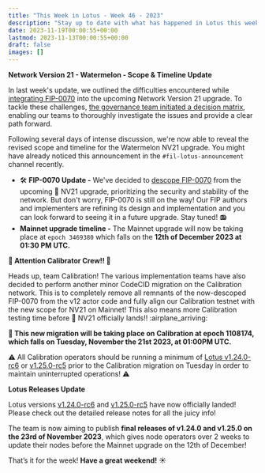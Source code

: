 ```yaml
---
title: "This Week in Lotus - Week 46 - 2023"
description: "Stay up to date with what has happened in Lotus this week"
date: 2023-11-19T00:00:55+00:00
lastmod: 2023-11-13T00:00:55+00:00
draft: false
images: []
---
```


**Network Version 21 - Watermelon - Scope & Timeline Update**

In last week's update, we outlined the difficulties encountered while [integrating FIP-0070](https://github.com/filecoin-project/FIPs/blob/master/FIPS/fip-0070.md) into the upcoming Network Version 21 upgrade. To tackle these challenges, [the governance team initiated a decision matrix](https://www.notion.so/pl-strflt/nv21-decision-matrix-for-FIP0070-bug-a39174216ee1479eab9a55b2f23da520), enabling our teams to thoroughly investigate the issues and provide a clear path forward.

Following several days of intense discussion, we're now able to reveal the revised scope and timeline for the Watermelon NV21 upgrade. You might have already noticed this announcement in the `#fil-lotus-announcement` channel recently.

- :hammer_and_wrench: **FIP-0070 Update -** We've decided to [descope FIP-0070](https://github.com/filecoin-project/FIPs/blob/master/FIPS/fip-0070.md) from the upcoming :watermelon: NV21 upgrade, prioritizing the security and stability of the network. But don't worry, FIP-0070 is still on the way! Our FIP authors and implementers are refining its design and implementation and you can look forward to seeing it in a future upgrade. Stay tuned! :radio:
- **Mainnet upgrade timeline -** The Mainnet upgrade will now be taking place at `epoch 3469380` which falls on the **12th of December 2023 at 01:30 PM UTC.**

**:rotating_light: Attention Calibrator Crew!! :rotating_light:**

Heads up, team Calibration! The various implementation teams have also decided to perform another minor CodeCID migration on the Calibration network. This is to completely remove all remnants of the now-descoped FIP-0070 from the v12 actor code and fully align our Calibration testnet with the new scope for NV21 on Mainnet! This also means more Calibration testing time before :watermelon: NV21 officially lands!! :airplane_arriving:

**:eyes: This new migration will be taking place on Calibration at epoch 1108174, which falls on Tuesday, November the 21st 2023, at 01:00PM UTC.**

:warning: All Calibration operators should be running a minimum of [Lotus v1.24.0-rc6](https://github.com/filecoin-project/lotus/releases/tag/v1.24.0-rc6) or [v1.25.0-rc5](https://github.com/filecoin-project/lotus/releases/tag/v1.25.0-rc5) prior to the Calibration migration on Tuesday in order to maintain uninterrupted operations! :warning:

**Lotus Releases Update**

Lotus versions [v1.24.0-rc6](https://github.com/filecoin-project/lotus/releases/tag/v1.24.0-rc6) and [v1.25.0-rc5](https://github.com/filecoin-project/lotus/releases/tag/v1.25.0-rc5) have now officially landed! Please check out the detailed release notes for all the juicy info!

The team is now aiming to publish **final releases of v1.24.0 and v1.25.0 on the 23rd of November 2023**, which gives node operators over 2 weeks to update their nodes before the Mainnet upgrade on the 12th of December!

That’s it for the week! **Have a great weekend!** :sunny: